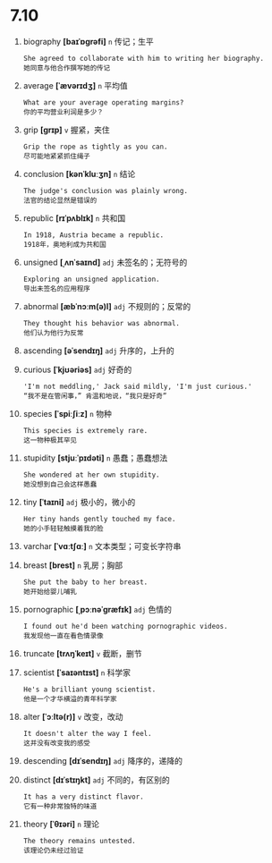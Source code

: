 # 7.10

1. biography **[baɪˈɒɡrəfi]** `n` 传记；生平

   ```
   She agreed to collaborate with him to writing her biography.
   她同意与他合作撰写她的传记
   ```

2. average **[ˈævərɪdʒ]** `n` 平均值

   ```
   What are your average operating margins?
   你的平均营业利润是多少？
   ```

3. grip **[ɡrɪp]** `v` 握紧，夹住

   ```
   Grip the rope as tightly as you can.
   尽可能地紧紧抓住绳子
   ```

4. conclusion **[kənˈkluːʒn]** `n` 结论

   ```
   The judge's conclusion was plainly wrong.
   法官的结论显然是错误的
   ```

5. republic **[rɪˈpʌblɪk]** `n` 共和国

   ```
   In 1918, Austria became a republic.
   1918年，奥地利成为共和国
   ```

6. unsigned **[ˌʌnˈsaɪnd]** `adj` 未签名的；无符号的

   ```
   Exploring an unsigned application.
   导出未签名的应用程序
   ```

7. abnormal **[æbˈnɔːm(ə)l]** `adj` 不规则的；反常的

   ```
   They thought his behavior was abnormal.
   他们认为他行为反常
   ```

8. ascending **[əˈsendɪŋ]** `adj` 升序的，上升的

9. curious **[ˈkjʊəriəs]** `adj` 好奇的

   ```
   'I'm not meddling,' Jack said mildly, 'I'm just curious.'
   “我不是在管闲事，” 肯温和地说，“我只是好奇”
   ```

10. species **[ˈspiːʃiːz]** `n` 物种

    ```
    This species is extremely rare.
    这一物种极其罕见
    ```

11. stupidity **[stjuːˈpɪdəti]** `n` 愚蠢；愚蠢想法

    ```
    She wondered at her own stupidity.
    她没想到自己会这样愚蠢
    ```

12. tiny **[ˈtaɪni]** `adj` 极小的，微小的

    ```
    Her tiny hands gently touched my face.
    她的小手轻轻触摸着我的脸
    ```

13. varchar **[ˈvɑːtʃɑː]** `n` 文本类型；可变长字符串

14. breast **[brest]** `n` 乳房；胸部

    ```
    She put the baby to her breast.
    她开始给婴儿哺乳
    ```

15. pornographic **[ˌpɔːnəˈɡræfɪk]** `adj` 色情的

    ```
    I found out he'd been watching pornographic videos.
    我发现他一直在看色情录像
    ```

16. truncate **[trʌŋˈkeɪt]** `v` 截断，删节

17. scientist **[ˈsaɪəntɪst]** `n` 科学家

    ```
    He's a brilliant young scientist.
    他是一个才华横溢的青年科学家
    ```

18. alter **[ˈɔːltə(r)]** `v` 改变，改动

    ```
    It doesn't alter the way I feel.
    这并没有改变我的感受
    ```

19. descending **[dɪˈsendɪŋ]** `adj` 降序的，递降的

20. distinct **[dɪˈstɪŋkt]** `adj` 不同的，有区别的

    ```
    It has a very distinct flavor.
    它有一种非常独特的味道
    ```

21. theory **[ˈθɪəri]** `n` 理论
    ```
    The theory remains untested.
    该理论仍未经过验证
    ```
